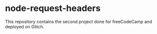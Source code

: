 # node-request-headers
This repository contains the second project done for freeCodeCamp and deployed on Glitch.
